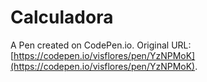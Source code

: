 # Calculadora

A Pen created on CodePen.io. Original URL: [https://codepen.io/visflores/pen/YzNPMoK](https://codepen.io/visflores/pen/YzNPMoK).


